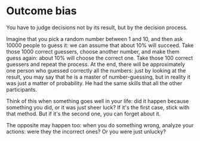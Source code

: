 # Outcome bias

You have to judge decisions not by its result, but by the decision process.

Imagine that you pick a random number between 1 and 10, and then ask 10000 people to guess it: we can assume that about 10% will succeed. Take those 1000 correct guessers, choose another number, and make them guess again: about 10% will choose the correct one. Take those 100 correct guessers and repeat the process. At the end, there will be approximately one person who guessed correctly all the numbers: just by looking at the result, you may say that he is a master of number-guessing, but in reality it was just a matter of probability. He had the same skills that all the other participants.

Think of this when something goes well in your life: did it happen because something you did, or it was just sheer luck? If it's the first case, stick with that method. But if it's the second one, you can forget about it.

The opposite may happen too: when you do something wrong, analyze your actions: were they the incorrect ones? Or you were just unlucky?
